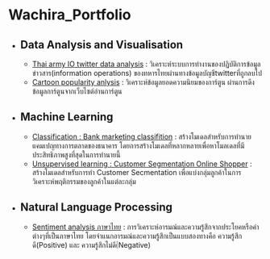 # Wachira_Portfolio

* ## **Data Analysis and Visualisation**
  * [Thai army IO twitter data analysis](https://github.com/aaatou123/Wachira_Portfolio/tree/master/Thai%20army%20IO%20twitter%20data%20analysis) : วิเคราะห์ระบบการทำงานของปฏิบัติการข้อมูลข่าวสาร(information operations) ของทหารไทยผ่านทางข้อมูลบัญชีtwitterที่ถูกลบไป
  *  [Cartoon popularity anlysis](https://github.com/aaatou123/Wachira_Portfolio/blob/master/Cartoon%20popularity%20anlysis/notebooks/Cartoon_popularity_anlysis.ipynb) : วิเคราะห์ข้อมูลยอดความนิยมของการ์ตูน ผ่านการดึงข้อมูลการ์ตูนจากเว็บไซต์อ่านการ์ตูน
* ## **Machine Learning**
  * [Classification : Bank marketing classifition](https://github.com/aaatou123/Wachira_Portfolio/blob/master/Bank%20marketing%20classification/notebooks/Classification_bank_marketing_Classification.ipynb) : สร้างโมเดลสำหรับการทำนายแคมเปญทางการตลาดของธนาคาร โดยการสร้างโมเดลที่หลากหลายเพื่อหาโมลเดลที่มีประสิทธิภาพสูงที่สุดในการทำนายนี้
  * [Unsupervised learning : Customer Segmentation Online Shopper](https://github.com/aaatou123/Wachira_Portfolio/blob/master/Unsupervised%20learning%20%20Customer%20Segmentation%20Online%20Shopper/notebooks/Unsupervised_learning_Customer_Segmentation_Online_Shopper.ipynb) : สร้างโมเดลสำหรับการทำ Customer Secmentation เพื่อแบ่งกลุ่มลูกค้าในการวิเคราะห์พฤติกรรมของลูกค้าในแต่ละกลุ่ม
* ## **Natural Language Processing** 
  * [Sentiment analysis ภาษาไทย](https://github.com/aaatou123/Wachira_Portfolio/blob/master/Sentiment%20analysis%20%E0%B8%A0%E0%B8%B2%E0%B8%A9%E0%B8%B2%E0%B9%84%E0%B8%97%E0%B8%A2/Sentiment_Analysis_%E0%B8%A0%E0%B8%B2%E0%B8%A9%E0%B8%B2%E0%B9%84%E0%B8%97%E0%B8%A2.ipynb)
: การวิเคราะห์อารมณ์และความรู้สึกจากประโยคหรือคำต่างๆที่เป็นภาษาไทย โดยจำแนกอารมณ์และความรู้สึกเป็นแบบสองทางคือ ความรู้สึกดี(Positive) และ ความรู้สึกไม่ดี(์Negative)
